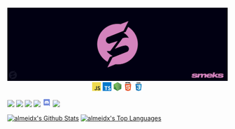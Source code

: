 <p align='center'>
  <img src="https://github.com/smexay/smexay/blob/master/Untitled-1-01.png?raw=true"
  <code><img height="20" src="https://raw.githubusercontent.com/github/explore/master/topics/javascript/javascript.png"></code>
  <code><img height="20" src="https://raw.githubusercontent.com/github/explore/master/topics/typescript/typescript.png"></code>
  <code><img height="20" src="https://raw.githubusercontent.com/github/explore/master/topics/nodejs/nodejs.png"></code>
  <code><img height="20" src="https://raw.githubusercontent.com/github/explore/master/topics/html/html.png"></code>
  <code><img height="20" src="https://raw.githubusercontent.com/github/explore/master/topics/css/css.png"></code>
  
  <code><img height="20" src="https://code.visualstudio.com/favicon.ico"></code>
  <code><img height="20" src="https://seeklogo.com/images/W/windows-10-icon-logo-5BC5C69712-seeklogo.com.png"></code>
  <code><img height="20" src="https://git-scm.com/images/logos/downloads/Git-Icon-1788C.png"></code>
  <code><img height="20" src="https://simpleicons.org/icons/github.svg"></code>
  <code><img height="20" src="https://raw.githubusercontent.com/github/explore/master/topics/discord/discord.png"></code>
  <code><img height="20" src="https://cdn.discordapp.com/emojis/735928635181105262.png?v=1"></code>
</p>

  [![almeidx's Github Stats](https://github-readme-stats.vercel.app/api?username=smexay&count_private=true&bg_color=010012&title_color=d483bd&text_color=d483bd&show_icons=true&theme=dark)](https://github.com/anuraghazra/github-readme-stats)
[![almeidx's Top Languages](https://github-readme-stats.vercel.app/api/top-langs/?username=smexay&bg_color=010012&title_color=d483bd&text_color=d483bd&layout=compact&count_private=true&show_icons=true&theme=dark)](https://github.com/anuraghazra/github-readme-stats)
